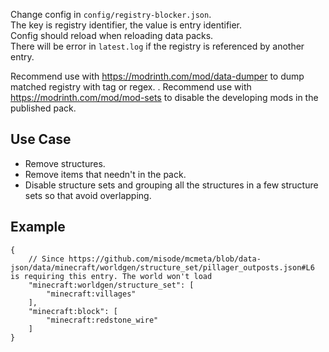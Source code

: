 Change config in `config/registry-blocker.json`.   
The key is registry identifier, the value is entry identifier.  
Config should reload when reloading data packs.  
There will be error in `latest.log` if the registry is referenced by another entry.

Recommend use with https://modrinth.com/mod/data-dumper to dump matched registry with tag or regex.  .
Recommend use with https://modrinth.com/mod/mod-sets to disable the developing mods in the published pack.

## Use Case

- Remove structures.
- Remove items that needn't in the pack.
- Disable structure sets and grouping all the structures in a few structure sets so that avoid overlapping.

## Example

```json5
{
    // Since https://github.com/misode/mcmeta/blob/data-json/data/minecraft/worldgen/structure_set/pillager_outposts.json#L6 is requiring this entry. The world won't load
    "minecraft:worldgen/structure_set": [
        "minecraft:villages"
    ],
    "minecraft:block": [
        "minecraft:redstone_wire"
    ]
}
```
